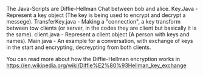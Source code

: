 The Java-Scripts are Diffie-Hellman Chat between bob and alice.
Key.Java - Represent a key object (The key is being used to encrypt and decrypt a messege).
TransferKey.java - Making a "connection", a key transform between tow clients (or server, in the codes they are client but basically it is the same).
client.java - Represent a client object (A person with keys and names).
Main.java - An example for a conversation, with exchange of keys in the start and encrypting, decreypting from both clients.

You can read more about how the Diffie-Hellman encryption works in https://en.wikipedia.org/wiki/Diffie%E2%80%93Hellman_key_exchange